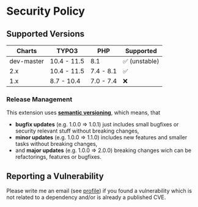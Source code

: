 # Security Policy

## Supported Versions

| Charts       | TYPO3       | PHP       | Supported                     |
| ------------ | ----------- |-----------|-------------------------------|
| dev-master   | 10.4 - 11.5 | 8.1       | :white_check_mark: (unstable) |
| 2.x          | 10.4 - 11.5 | 7.4 - 8.1 | :white_check_mark:            |
| 1.x          | 8.7 - 10.4  | 7.0 - 7.4 | :x:                           |

### Release Management

This extension uses [**semantic versioning**][1], which means, that
* **bugfix updates** (e.g. 1.0.0 => 1.0.1) just includes small bugfixes or security relevant stuff without breaking changes,
* **minor updates** (e.g. 1.0.0 => 1.1.0) includes new features and smaller tasks without breaking changes,
* and **major updates** (e.g. 1.0.0 => 2.0.0) breaking changes wich can be refactorings, features or bugfixes.

## Reporting a Vulnerability

Please write me an email (see [profile](https://github.com/hoogi91))
if you found a vulnerability which is not related to a dependency and/or is already a published CVE.

[1]: https://semver.org/
